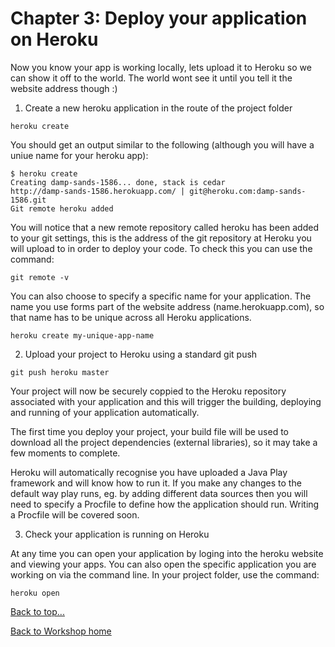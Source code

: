 # <a id="top">Chapter 3: Deploy your application on Heroku </a>

  Now you know your app is working locally, lets upload it to Heroku so we can show it off to the world.  The world wont see it until you tell it the website address though :)

  1. Create a new heroku application in the route of the project folder

    heroku create

  You should get an output similar to the following (although you will have a uniue name for your heroku app):

    $ heroku create
    Creating damp-sands-1586... done, stack is cedar
    http://damp-sands-1586.herokuapp.com/ | git@heroku.com:damp-sands-1586.git
    Git remote heroku added

  You will notice that a new remote repository called heroku has been added to your git settings, this is the address of the git repository at Heroku you will upload to in order to deploy your code.  To check this you can use the command:
  
    git remote -v

  You can also choose to specify a specific name for your application.  The name you use forms part of the website address (name.herokuapp.com), so that name has to be unique across all Heroku applications.

    heroku create my-unique-app-name


  2. Upload your project to Heroku using a standard git push

    git push heroku master

  Your project will now be securely coppied to the Heroku repository associated with your application and this will trigger the building, deploying and running of your application automatically.

  The first time you deploy your project, your build file will be used to download all the project dependencies (external libraries), so it may take a few moments to complete.

  Heroku will automatically recognise you have uploaded a Java Play framework and will know how to run it.  If you make any changes to the default way play runs, eg. by adding different data sources then you will need to specify a Procfile to define how the application should run.  Writing a Procfile will be covered soon.

  3. Check your application is running on Heroku

  At any time you can open your application by loging into the heroku website and viewing your apps.  You can also open the specific application you are working on via the command line.  In your project folder, use the command:

    heroku open



[Back to top...](#top)

[Back to Workshop home](/index.html)

